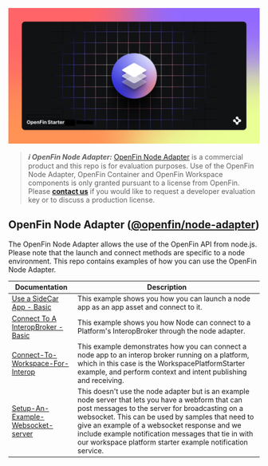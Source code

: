 ![OpenFin Node Starter](./assets/OpenFin-Starter.png)

> **_:information_source: OpenFin Node Adapter:_** [OpenFin Node Adapter](https://www.openfin.co/workspace/) is a commercial product and this repo is for evaluation purposes. Use of the OpenFin Node Adapter, OpenFin Container and OpenFin Workspace components is only granted pursuant to a license from OpenFin. Please [**contact us**](https://www.openfin.co/workspace/poc/) if you would like to request a developer evaluation key or to discuss a production license.

## OpenFin Node Adapter ([@openfin/node-adapter](https://www.npmjs.com/package/@openfin/node-adapter))

The OpenFin Node Adapter allows the use of the OpenFin API from node.js. Please note that the launch and connect methods are specific to a node environment. This repo contains examples of how you can use the OpenFin Node Adapter.

| Documentation                                                | Description                                                  |
| ------------------------------------------------------------ | ------------------------------------------------------------ |
| [Use a SideCar App - Basic](./how-to/use-a-sidecar-app-basic/) | This example shows you how you can launch a node app as an app asset and connect to it. |
| [Connect To A InteropBroker - Basic](./how-to/connect-to-a-interopbroker-basic/) | This example shows you how Node can connect to a Platform's InteropBroker through the node adapter. |
| [Connect-To-Workspace-For-Interop](./how-to/connect-to-workspace-for-interop) | This example demonstrates how you can connect a node app to an interop broker running on a platform, which in this case is the WorkspacePlatformStarter example, and perform context and intent publishing and receiving. |
| [Setup-An-Example-Websocket-server](./how-to/setup-an-example-websocket-server/) | This doesn't use the node adapter but is an example node server that lets you have a webform that can post messages to the server for broadcasting on a websocket. This can be used by samples that need to give an example of a websocket response and we include example notification messages that tie in with our workspace platform starter example notification service. |

